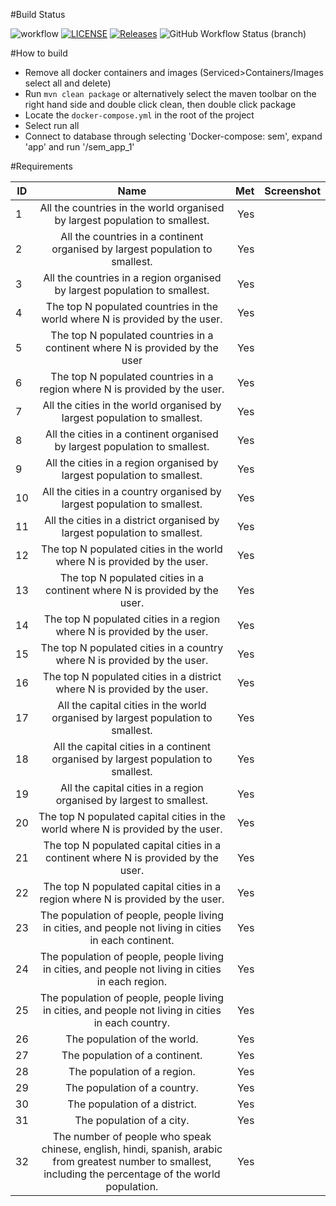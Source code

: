 #Build Status

![workflow](https://github.com/Nathan03nable/sem/actions/workflows/main.yml/badge.svg)
[![LICENSE](https://img.shields.io/github/license/Nathan03nable/sem.svg?style=flat-square)](https://github.com/Nathan03nable/sem/blob/master/LICENSE)
[![Releases](https://img.shields.io/github/release/Nathan03nable/sem/all.svg?style=flat-square)](https://github.com/Nathan03nable/sem/releases)
![GitHub Workflow Status (branch)](https://img.shields.io/github/workflow/status/Nathan03nable/sem/A%20workflow%20for%20my%20Hello%20World%20App)


#How to build
- Remove all docker containers and images (Serviced>Containers/Images select all and delete) 
- Run `mvn clean package` or alternatively select the maven toolbar on the right hand side and double click clean, then double click package
- Locate the `docker-compose.yml` in the root of the project
- Select run all
- Connect to database through selecting 'Docker-compose: sem', expand 'app' and run '/sem_app_1' 


#Requirements

| ID  |                                                                            Name                                                                             | Met | Screenshot |
|-----|:-----------------------------------------------------------------------------------------------------------------------------------------------------------:|----:|------:|
| 1   |                                         All the countries in the world organised by largest population to smallest.                                         | Yes |
| 2   |                                        All the countries in a continent organised by largest population to smallest.                                        | Yes |
| 3   |                                         All the countries in a region organised by largest population to smallest.                                          | Yes |
| 4   |                                         The top N populated countries in the world where N is provided by the user.                                         | Yes |
| 5   |                                        The top N populated countries in a continent where N is provided by the user                                         | Yes |
| 6   |                                         The top N populated countries in a region where N is provided by the user.                                          | Yes |
| 7   |                                          All the cities in the world organised by largest population to smallest.                                           | Yes |
| 8   |                                         All the cities in a continent organised by largest population to smallest.                                          | Yes |
| 9   |                                           All the cities in a region organised by largest population to smallest.                                           | Yes |
| 10  |                                          All the cities in a country organised by largest population to smallest.                                           | Yes |
| 11  |                                          All the cities in a district organised by largest population to smallest.                                          | Yes |
| 12  |                                          The top N populated cities in the world where N is provided by the user.                                           | Yes |
| 13  |                                         The top N populated cities in a continent where N is provided by the user.                                          | Yes |
| 14  |                                           The top N populated cities in a region where N is provided by the user.                                           | Yes |
| 15  |                                          The top N populated cities in a country where N is provided by the user.                                           | Yes |
| 16  |                                          The top N populated cities in a district where N is provided by the user.                                          | Yes |
| 17  |                                      All the capital cities in the world organised by largest population to smallest.                                       | Yes |
| 18  |                                     All the capital cities in a continent organised by largest population to smallest.                                      | Yes |
| 19  |                                            All the capital cities in a region organised by largest to smallest.                                             | Yes |
| 20  |                                      The top N populated capital cities in the world where N is provided by the user.                                       | Yes |
| 21  |                                     The top N populated capital cities in a continent where N is provided by the user.                                      | Yes |
| 22  |                                       The top N populated capital cities in a region where N is provided by the user.                                       | Yes |
| 23  |                            The population of people, people living in cities, and people not living in cities in each continent.                            | Yes |
| 24  |                             The population of people, people living in cities, and people not living in cities in each region.                              | Yes |
| 25  |                             The population of people, people living in cities, and people not living in cities in each country.                             | Yes |
| 26  |                                                                The population of the world.                                                                 | Yes |
| 27  |                                                               The population of a continent.                                                                | Yes |
| 28  |                                                                 The population of a region.                                                                 | Yes |
| 29  |                                                                The population of a country.                                                                 | Yes |
| 30  |                                                                The population of a district.                                                                | Yes |
| 31  |                                                                  The population of a city.                                                                  | Yes |
| 32  | The number of people who speak chinese, english, hindi, spanish, arabic from greatest number to smallest, including the percentage of the world population. | Yes |